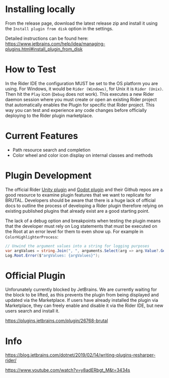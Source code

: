 # Installing locally

From the release page, download the latest release zip and install it using the `Install plugin from disk` option in the settings.

Detailed instructions can be found here: https://www.jetbrains.com/help/idea/managing-plugins.html#install_plugin_from_disk

# How to Test

In the Rider IDE the configuration MUST be set to the OS platform you are using. For Windows, it would be `Rider (Windows)`, for Unix it is `Rider (Unix)`. Then hit the `Play` icon (`Debug` does not work). This executes a new Rider daemon session where you must create or open an existing Rider project that automatically enables the Plugin for specific that Rider project. This way you can test and experience any code changes before officially deploying to the Rider plugin marketplace.

# Current Features

* Path resource search and completion
* Color wheel and color icon display on internal classes and methods

# Plugin Development

The official Rider [Unity plugin](https://github.com/JetBrains/resharper-unity) and [Godot plugin](https://github.com/JetBrains/godot-support) and their Github repos are a good resource to examine plugin features that we want to replicate for BRUTAL. Developers should be aware that there is a huge lack of official docs to outline the process of developing a Rider plugin therefore relying on existing published plugins that already exist are a good starting point.

The lack of a debug option and breakpoints when testing the plugin means that the developer must rely on Log statements that must be executed on the Root at an error level for them to even show up. For example in `ColorHighlighterProcess`:

```csharp
// Unwind the argument values into a string for logging purposes
var argValues = string.Join(", ", arguments.Select(arg => arg.Value?.GetText()));
Log.Root.Error($"argValues: {argValues}");
```
# Official Plugin

Unforunately currently blocked by JetBrains. We are currently waiting for the block to be lifted, as this prevents the plugin from being displayed and updated via the Marketplace. If users have already installed the plugin via Marketplace, they can freely enable and disable it via the Rider IDE, but new users search and install it.

https://plugins.jetbrains.com/plugin/26768-brutal

# Info

https://blog.jetbrains.com/dotnet/2019/02/14/writing-plugins-resharper-rider/

https://www.youtube.com/watch?v=y8adERbgt_M&t=3434s

